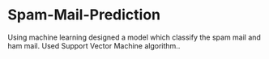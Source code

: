 # Spam-Mail-Prediction
Using machine learning designed a model which classify the spam mail and ham mail. Used Support Vector Machine algorithm..
